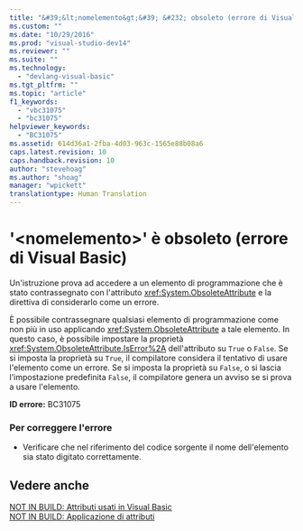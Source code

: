 ```yaml
---
title: "&#39;&lt;nomelemento&gt;&#39; &#232; obsoleto (errore di Visual Basic) | Microsoft Docs"
ms.custom: ""
ms.date: "10/29/2016"
ms.prod: "visual-studio-dev14"
ms.reviewer: ""
ms.suite: ""
ms.technology: 
  - "devlang-visual-basic"
ms.tgt_pltfrm: ""
ms.topic: "article"
f1_keywords: 
  - "vbc31075"
  - "bc31075"
helpviewer_keywords: 
  - "BC31075"
ms.assetid: 614d36a1-2fba-4d03-963c-1565e88b08a6
caps.latest.revision: 10
caps.handback.revision: 10
author: "stevehoag"
ms.author: "shoag"
manager: "wpickett"
translationtype: Human Translation
---
```

# &#39;&lt;nomelemento&gt;&#39; &#232; obsoleto (errore di Visual Basic)
Un'istruzione prova ad accedere a un elemento di programmazione che è stato contrassegnato con l'attributo <xref:System.ObsoleteAttribute> e la direttiva di considerarlo come un errore.  
  
 È possibile contrassegnare qualsiasi elemento di programmazione come non più in uso applicando <xref:System.ObsoleteAttribute> a tale elemento. In questo caso, è possibile impostare la proprietà <xref:System.ObsoleteAttribute.IsError%2A> dell'attributo su `True` o `False`. Se si imposta la proprietà su `True`, il compilatore considera il tentativo di usare l'elemento come un errore. Se si imposta la proprietà su `False`, o si lascia l'impostazione predefinita `False`, il compilatore genera un avviso se si prova a usare l'elemento.  
  
 **ID errore:** BC31075  
  
### Per correggere l'errore  
  
-   Verificare che nel riferimento del codice sorgente il nome dell'elemento sia stato digitato correttamente.  
  
## Vedere anche  
 [NOT IN BUILD: Attributi usati in Visual Basic](http://msdn.microsoft.com/it-it/22231318-8a40-49af-9245-e0aab723563b)   
 [NOT IN BUILD: Applicazione di attributi](http://msdn.microsoft.com/it-it/2b1703ed-4437-49b3-bc0b-568094324f47)